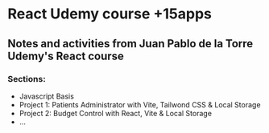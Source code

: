 # React Udemy course +15apps
## Notes and activities from Juan Pablo de la Torre Udemy's React course
### Sections:
- Javascript Basis
- Project 1: Patients Administrator with Vite, Tailwond CSS & Local Storage
- Project 2: Budget Control with React, Vite & Local Storage
- ...
